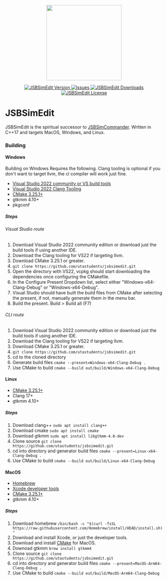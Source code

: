 <div>
<p align="center">
    <img src="https://dummyimage.com/200x200/db9e60/277487&text=Placeholder" width="240">
</p>

<p align="center">
    <a href="https://github.com/utastudents/jsbsimedit/releases/lastest">
        <img src="https://img.shields.io/badge/Latest_Version-0.0.0-blue.svg?style=flat-square" alt="JSBSimEdit Version">
    </a>
    <a href="https://github.com/utastudents/jsbsimedit/issues">
        <img src="https://img.shields.io/github/issues/utastudents/jsbsimedit?style=flat-square" alt="Issues">
    </a>
    <a href="https://github.com/utastudents/jsbsimedit/releases">
        <img src="https://img.shields.io/github/downloads/utastudents/jsbsimedit/total.svg?style=flat-square&label=Downloads" alt="JSBSimEdit Downloads">
    </a>
    <a href="https://github.com/utastudents/jsbsimedit/blob/main/LICENSE">
        <img src="https://img.shields.io/badge/License-GPL2.0-blue.svg?style=flat-square" alt="JSBSimEdit License">
    </a>
</p>

# JSBSimEdit
JSBSimEdit is the spiritual successor to [JSBSimCommander](https://github.com/JSBSim-Team/jsbsimcommander). Written in C++17 and targets MacOS, Windows, and Linux.

### Building
#### Windows
Building on Windows Requires the following. Clang tooling is optional if you don't want to target llvm, the cl compiler will work just fine.
- [Visual Studio 2022 community or VS build tools](https://visualstudio.microsoft.com/vs/community/)
- [Visual Studio 2022 Clang Tooling](https://learn.microsoft.com/en-us/cpp/build/clang-support-msbuild?view=msvc-170)
- [CMake 3.25.1+](https://cmake.org/)
- gtkmm 4.10+
- pkgconf
##### Steps
###### Visual Studio route
1. Download Visual Studio 2022 community edition or download just the build tools if using another IDE.
2. Download the Clang tooling for VS22 if targeting llvm.
3. Download CMake 3.25.1 or greater.
4. ```git clone https://github.com/utastudents/jsbsimedit.git```
5. Open the directory with VS22, vcpkg should start downloading the dependencies once configuring the CMakefile.
6. In the Configure Present Dropdown list, select either "Windows-x64-Clang-Debug" or "Windows-x64-Debug".
7. Visual Studio should have built the build files from CMake after selecting the present, if not, manually generate them in the menu bar.
8. Build the present. Build > Build all (F7)
###### CLI route
1. Download Visual Studio 2022 community edition or download just the build tools if using another IDE.
2. Download the Clang tooling for VS22 if targeting llvm.
3. Download CMake 3.25.1 or greater.
4. ```git clone https://github.com/utastudents/jsbsimedit.git```
5. cd to the cloned directory
6. Generate build files ```cmake --present=Windows-x64-Clang-Debug .```
7. Use CMake to build ```cmake --build out/build/Windows-x64-Clang-Debug```
#### Linux
- [CMake 3.25.1+](https://cmake.org/)
- Clang 17+ 
- gtkmm 4.10+
##### Steps
1. Download clang++ ```sudo apt install clang++```
2. Download cmake ```sudo apt install cmake```
3. Download gtkmm ```sudo apt install libgtkmm-4.0-dev```
4. Clone source ```git clone https://github.com/utastudents/jsbsimedit.git```
5. cd into directory and generator build files ```cmake --present=Linux-x64-Clang-Debug .```
6. Use CMake to build ```cmake --build out/build/Linux-x64-Clang-Debug```
#### MacOS
- [Homebrew](https://brew.sh/)
- [Xcode developer tools](https://developer.apple.com/xcode/)
- [CMake 3.25.1+](https://cmake.org/)
- gtkmm 4.10+
##### Steps
1. Download homebrew ```/bin/bash -c "$(curl -fsSL https://raw.githubusercontent.com/Homebrew/install/HEAD/install.sh)"```
2. Download and install Xcode, or just the developer tools.
3. Download and install [CMake](https://cmake.org/download/) for MacOS.
4. Downoad gtkmm ```brew install gtkmm4```
5. Clone source ```git clone https://github.com/utastudents/jsbsimedit.git```
6. cd into directory and generator build files ```cmake --present=MacOS-Arm64-Clang-Debug .```
7. Use CMake to build ```cmake --build out/build/MacOS-Arm64-Clang-Debug```
